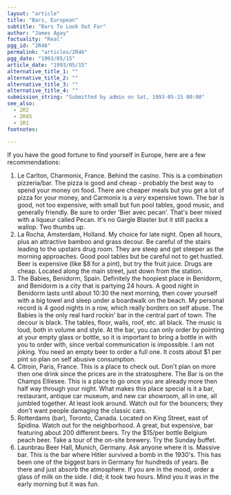 ```yaml
---
layout: "article"
title: "Bars, European"
subtitle: "Bars To Look Out For"
author: "James Agay"
factuality: "Real"
pgg_id: "2R46"
permalink: "articles/2R46"
pgg_date: "1993/05/15"
article_date: "1993/05/15"
alternative_title_1: ""
alternative_title_2: ""
alternative_title_3: ""
alternative_title_4: ""
submission_string: "Submitted by admin on Sat, 1993-05-15 00:00"
see_also:
  - 2R2
  - 2R45
  - 1R1
footnotes: 

---
```

<div>
<p>If you have the good fortune to find yourself in Europe, here are a few recommendations:</p>
<ol>
<li value="1">Le Carlton, Charmonix, France. Behind the casino. This is a combination pizzeria/bar. The pizza is good and cheap - probably the best way to spend your money on food. There are cheaper meals but you get a lot of pizza for your money, and Carmonix is a <em>very</em> expensive town. The bar is good, not too expensive, with small but fun pool tables, good music, and generally friendly. Be sure to order 'Bier avec pecan'. That's beer mixed with a liqueur called Pecan. It's no Gargle Blaster but it still packs a wallop. Two thumbs up.</li>
<li value="2">La Rocha, Amsterdam, Holland. My choice for late night. Open all hours, plus an attractive bamboo and grass decour. Be careful of the stairs leading to the upstairs drug room. They are steep and get steeper as the morning approaches. Good pool tables but be careful not to get hustled. Beer is expensive (like $8 for a pint), but try the fruit juice. Drugs are cheap. Located along the main street, just down from the station.</li>
<li value="3">The Babies, Benidorm, Spain. Definitely the hoopiest place in Benidorm, and Benidorm is a city that is partying 24 hours. A good night in Benidorm lasts until about 10:30 the next morning, then cover yourself with a big towel and sleep under a boardwalk on the beach. My personal record is 4 good nights in a row, which really borders on self abuse. The Babies is the only real hard rockin' bar in the central part of town. The decour is black. The tables, floor, walls, roof, etc. all black. The music is loud, both in volume and style. At the bar, you can only order by pointing at your empty glass or bottle, so it is important to bring a bottle in with you to order with, since verbal communication is impossible. I am not joking. You need an empty beer to order a full one. It costs about $1 per pint so plan on self abusive consumption.</li>
<li value="4">Citroin, Paris, France. This is a place to check out. Don't plan on more then one drink since the prices are in the stratosphere. The Bar is on the Champs Elliesee. This is a place to go once you are already more then half way through your night. What makes this place special is it a bar, restaurant, antique car museum, and new car showroom, all in one, all jumbled together. At least look around. Watch out for the bouncers; they don't want people damaging the classic cars.</li>
<li value="5">Rotterdams (bar), Toronto, Canada. Located on King Street, east of Spidina. Watch out for the neighborhood. A great, but expensive, bar featuring about 200 different beers. Try the $15/per bottle Belgium peach beer. Take a tour of the on-site brewery. Try the Sunday buffet.</li>
<li value="6">Launbrau Beer Hall, Munich, Germany. Ask anyone where it is. Massive bar. This is the bar where Hitler survived a bomb in the 1930's. This has been one of the biggest bars in Germany for hundreds of years. Be there and just absorb the atmosphere. If you are in the mood, order a glass of milk on the side. I did; it took two hours. Mind you it was in the early morning but it was fun.</li>
</ol>
</div>
